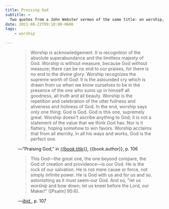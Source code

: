 ```yaml
---
title: Praising God
subtitle: >
  Two quotes from a John Webster sermon of the same title: on worship, and the one worshipped.
date: 2021-08-22T09:10:00-0600
tags:
    - worship

---
```


<figure class=quotation>

> Worship is acknowledgement. It is recognition of the absolute superabundance and the limitless majesty of God. Worship is without measure, because God without measure; there can be no end to our praises, for there is no end to the divine glory. Worship recognizes the supreme worth of God. It is the astounded cry which is drawn from us when we know ourselves to be in the presence of the one who sums up in himself all goodness, all truth and all beauty. Worship is the repetition and celebration of the utter fullness and aliveness and holiness of God. In the end, worship says only one thing: God is God. God is this one, supremely great. Worship doesn't ascribe anything to God; it is not a statement of the value that we think God has. Nor is it flattery, hoping somehow to win favors. Worship acclaims that from all eternity, in all his ways and works, God is the perfect one.

<figcaption>—“Praising God,” in <a href="{{book.link}}"><cite>{{book.title}}</cite></a>, {{book.author}}, p. 106</figcaption>

</figure>

<figure class=quotation>

> This God—the great one, the one beyond compare, the God of creation and providence—is our God. He is the rock of our salvation. He is not mere cause or force, not simply infinite power. He is God with us and for us and so. astonishing as it must seem-our God. And so, "let us worship and bow down; let us kneel before the Lord, our Maker!" ([Psalm] 95:6).

<figcaption>—<a href="{{book.link}}"><i>ibid.</i></a>, p. 107</figcaption>

</figure>

